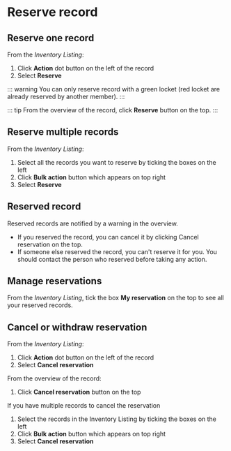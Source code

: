 # Reserve record

## Reserve one record

From the *Inventory Listing*:

1. Click **Action** dot button on the left of the record
2. Select **Reserve**

::: warning
You can only reserve record with a green locket (red locket are already reserved by another member).
:::

::: tip
From the overview of the record, click **Reserve** button on the top.
:::

## Reserve multiple records

From the *Inventory Listing*:

1. Select all the records you want to reserve by ticking the boxes on the left
2. Click **Bulk action** button which appears on top right
3. Select **Reserve**

## Reserved record

Reserved records are notified by a warning in the overview.

* If you reserved the record, you can cancel it by clicking Cancel reservation on the top.
* If someone else reserved the record, you can't reserve it for you. You should contact the person who reserved before taking any action.

## Manage reservations

From the *Inventory Listing*, tick the box **My reservation** on the top to see all your reserved records.

## Cancel or withdraw reservation

From the *Inventory Listing*:

1. Click **Action** dot button on the left of the record
2. Select **Cancel reservation**

From the overview of the record:

1. Click **Cancel reservation** button on the top

If you have multiple records to cancel the reservation

1. Select the records in the Inventory Listing by ticking the boxes on the left
2. Click **Bulk action** button which appears on top right
3. Select **Cancel reservation**
